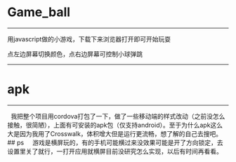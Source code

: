 # Game_ball
---
  用javascript做的小游戏，下载下来浏览器打开即可开始玩耍
  
  点左边屏幕切换颜色，点右边屏幕可控制小球弹跳
  
 ---
 
 # apk
 ---
   我把整个项目用cordova打包了一下，做了一些移动端的样式改动（之前没怎么接触，很简陋），上面有可安装的apk包（仅支持android）。至于为什么apk这么大是因为我用了Crosswalk，体积增大但是运行更流畅，想了解的自己去搜吧。
   ## ps
     游戏是横屏玩的，有的手机可能横过来没效果可能是开了方向锁定，去设置里关了就行，一打开应用就横屏目前没研究怎么实现，以后有时间再看看。
